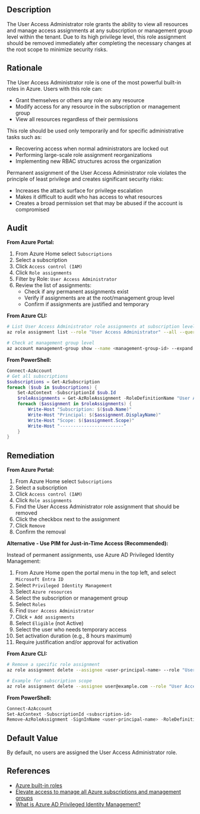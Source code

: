 ## Description

The User Access Administrator role grants the ability to view all resources and manage access assignments at any subscription or management group level within the tenant. Due to its high privilege level, this role assignment should be removed immediately after completing the necessary changes at the root scope to minimize security risks.

## Rationale

The User Access Administrator role is one of the most powerful built-in roles in Azure. Users with this role can:
- Grant themselves or others any role on any resource
- Modify access for any resource in the subscription or management group
- View all resources regardless of their permissions

This role should be used only temporarily and for specific administrative tasks such as:
- Recovering access when normal administrators are locked out
- Performing large-scale role assignment reorganizations
- Implementing new RBAC structures across the organization

Permanent assignment of the User Access Administrator role violates the principle of least privilege and creates significant security risks:
- Increases the attack surface for privilege escalation
- Makes it difficult to audit who has access to what resources
- Creates a broad permission set that may be abused if the account is compromised

## Audit

**From Azure Portal:**

1. From Azure Home select `Subscriptions`
2. Select a subscription
3. Click `Access control (IAM)`
4. Click `Role assignments`
5. Filter by Role: `User Access Administrator`
6. Review the list of assignments:
   - Check if any permanent assignments exist
   - Verify if assignments are at the root/management group level
   - Confirm if assignments are justified and temporary

**From Azure CLI:**

```bash
# List User Access Administrator role assignments at subscription level
az role assignment list --role "User Access Administrator" --all --query "[].{Scope:scope, Principal:principalName, Type:principalType}" -o table

# Check at management group level
az account management-group show --name <management-group-id> --expand --recurse
```

**From PowerShell:**

```powershell
Connect-AzAccount
# Get all subscriptions
$subscriptions = Get-AzSubscription
foreach ($sub in $subscriptions) {
    Set-AzContext -SubscriptionId $sub.Id
    $roleAssignments = Get-AzRoleAssignment -RoleDefinitionName "User Access Administrator"
    foreach ($assignment in $roleAssignments) {
        Write-Host "Subscription: $($sub.Name)"
        Write-Host "Principal: $($assignment.DisplayName)"
        Write-Host "Scope: $($assignment.Scope)"
        Write-Host "------------------------"
    }
}
```

## Remediation

**From Azure Portal:**

1. From Azure Home select `Subscriptions`
2. Select a subscription
3. Click `Access control (IAM)`
4. Click `Role assignments`
5. Find the User Access Administrator role assignment that should be removed
6. Click the checkbox next to the assignment
7. Click `Remove`
8. Confirm the removal

**Alternative - Use PIM for Just-in-Time Access (Recommended):**

Instead of permanent assignments, use Azure AD Privileged Identity Management:

1. From Azure Home open the portal menu in the top left, and select `Microsoft Entra ID`
2. Select `Privileged Identity Management`
3. Select `Azure resources`
4. Select the subscription or management group
5. Select `Roles`
6. Find `User Access Administrator`
7. Click `+ Add assignments`
8. Select `Eligible` (not Active)
9. Select the user who needs temporary access
10. Set activation duration (e.g., 8 hours maximum)
11. Require justification and/or approval for activation

**From Azure CLI:**

```bash
# Remove a specific role assignment
az role assignment delete --assignee <user-principal-name> --role "User Access Administrator" --scope <scope>

# Example for subscription scope
az role assignment delete --assignee user@example.com --role "User Access Administrator" --scope /subscriptions/<subscription-id>
```

**From PowerShell:**

```powershell
Connect-AzAccount
Set-AzContext -SubscriptionId <subscription-id>
Remove-AzRoleAssignment -SignInName <user-principal-name> -RoleDefinitionName "User Access Administrator" -Scope <scope>
```

## Default Value

By default, no users are assigned the User Access Administrator role.

## References

- [Azure built-in roles](https://docs.microsoft.com/en-us/azure/role-based-access-control/built-in-roles#user-access-administrator)
- [Elevate access to manage all Azure subscriptions and management groups](https://docs.microsoft.com/en-us/azure/role-based-access-control/elevate-access-global-admin)
- [What is Azure AD Privileged Identity Management?](https://docs.microsoft.com/en-us/azure/active-directory/privileged-identity-management/pim-configure)

